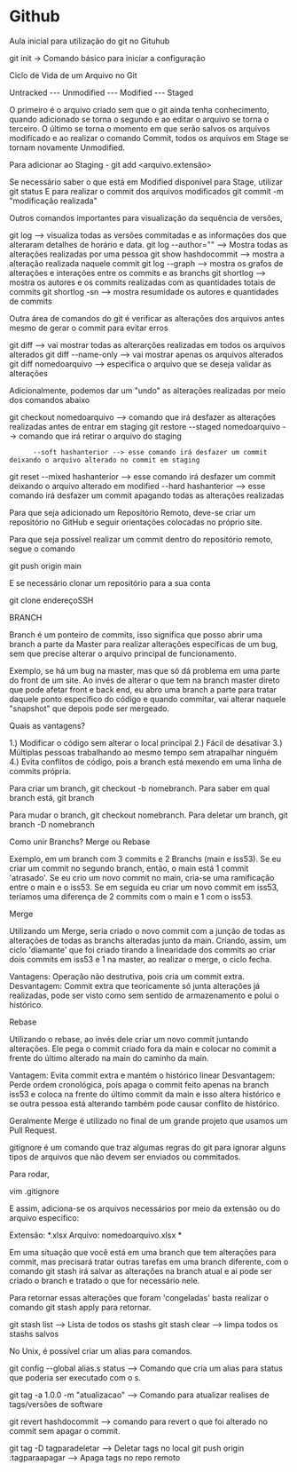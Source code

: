 # Github

Aula inicial para utilização do git no Gituhub

git init -> Comando básico para iniciar a configuração 

Ciclo de Vida de um Arquivo no Git

Untracked --- Unmodified --- Modified --- Staged

O primeiro é o arquivo criado sem que o git ainda tenha conhecimento, quando adicionado se torna o segundo e ao editar o arquivo se torna o terceiro. O último se torna o momento em que serão salvos os arquivos modificado e ao realizar o comando Commit, todos os arquivos em Stage se tornam novamente Unmodified.

Para adicionar ao Staging - git add <arquivo.extensão>

Se necessário saber o que está em Modified disponível para Stage, utilizar git status
E para realizar o commit dos arquivos modificados git commit -m "modificação realizada"

Outros comandos importantes para visualização da sequência de versões,

git log --> visualiza todas as versões commitadas e as informações dos que alteraram detalhes de horário e data.
git log --author="" --> Mostra todas as alterações realizadas por uma pessoa
git show hashdocommit --> mostra a alteração realizada naquele commit
git log --graph --> mostra os grafos de alterações e interações entre os commits e as branchs
git shortlog --> mostra os autores e os commits realizadas com as quantidades totais de commits
git shortlog -sn --> mostra resumidade os autores e quantidades de commits

Outra área de comandos do git é verificar as alterações dos arquivos antes mesmo de gerar o commit para evitar erros

git diff --> vai mostrar todas as alterarções realizadas em todos os arquivos alterados
git diff --name-only --> vai mostrar apenas os arquivos alterados
git diff nomedoarquivo --> especifica o arquivo que se deseja validar as alterações

Adicionalmente, podemos dar um "undo" as alterações realizadas por meio dos comandos abaixo

git checkout nomedoarquivo --> comando que irá desfazer as alterações realizadas antes de entrar em staging
git restore --staged nomedoarquivo --> comando que irá retirar o arquivo do staging

          --soft hashanterior --> esse comando irá desfazer um commit deixando o arquivo alterado no commit em staging  
git reset --mixed hashanterior --> esse comando irá desfazer um commit deixando o arquivo alterado em modified
          --hard hashanterior --> esse comando irá desfazer um commit apagando todas as alterações realizadas

Para que seja adicionado um Repositório Remoto, deve-se criar um repositório no GitHub e seguir orientações colocadas no próprio site.

Para que seja possível realizar um commit dentro do repositório remoto, segue o comando

git push origin main

E se necessário clonar um repositório para a sua conta

git clone endereçoSSH

BRANCH

Branch é um ponteiro de commits, isso significa que posso abrir uma branch a parte da Master para realizar alterações específicas de um bug, sem que precise alterar o arquivo principal de funcionamento.

Exemplo, se há um bug na master, mas que só dá problema em uma parte do front de um site. Ao invés de alterar o que tem na branch master direto que pode afetar front e back end, eu abro uma branch a parte para tratar daquele ponto específico do código e quando commitar, vai alterar naquele "snapshot" que depois pode ser mergeado.

Quais as vantagens?

1.) Modificar o código sem alterar o local principal
2.) Fácil de desativar
3.) Múltiplas pessoas trabalhando ao mesmo tempo sem atrapalhar ninguém
4.) Evita conflitos de código, pois a branch está mexendo em uma linha de commits própria.

Para criar um branch, git checkout -b nomebranch. Para saber em qual branch está, git branch

Para mudar o branch, git checkout nomebranch. Para deletar um branch, git branch -D nomebranch


Como unir Branchs? Merge ou Rebase

Exemplo, em um branch com 3 commits e 2 Branchs (main e iss53). Se eu criar um commit no segundo branch, então, o main está 1 commit 'atrasado'. Se eu crio um novo commit no main, cria-se uma ramificação entre o main e o iss53. Se em seguida eu criar um novo commit em iss53, teríamos uma diferença de 2 commits com o main e 1 com o iss53.

Merge

Utilizando um Merge, seria criado o novo commit com a junção de todas as alterações de todas as branchs alteradas junto da main. Criando, assim, um ciclo 'diamante' que foi criado tirando a linearidade dos commits ao criar dois commits em iss53 e 1 na master, ao realizar o merge, o ciclo fecha.

Vantagens: Operação não destrutiva, pois cria um commit extra.
Desvantagem: Commit extra que teoricamente só junta alterações já realizadas, pode ser visto como sem sentido de armazenamento e polui o histórico.

Rebase

Utilizando o rebase, ao invés dele criar um novo commit juntando alterações. Ele pega o commit criado fora da main e colocar no commit a frente do último alterado na main do caminho da main.

Vantagem: Evita commit extra e mantém o histórico linear
Desvantagem: Perde ordem cronológica, pois apaga o commit feito apenas na branch iss53 e coloca na frente do último commit da main e isso altera histórico e se outra pessoa está alterando também pode causar conflito de histórico.

Geralmente Merge é utilizado no final de um grande projeto que usamos um Pull Request.



gitignore é um comando que traz algumas regras do git para ignorar alguns tipos de arquivos que não devem ser enviados ou commitados.

Para rodar, 

vim .gitignore

E assim, adiciona-se os arquivos necessários por meio da extensão ou do arquivo especifico:

Extensão: *.xlsx
Arquivo: nomedoarquivo.xlsx
*

Em uma situação que você está em uma branch que tem alterações para commit, mas precisará tratar outras tarefas em uma branch diferente, com o comando git stash irá salvar as alterações na branch atual e aí pode ser criado o branch e tratado o que for necessário nele.

Para retornar essas alterações que foram 'congeladas' basta realizar o comando git stash apply para retornar.

git stash list --> Lista de todos os stashs
git stash clear --> limpa todos os stashs salvos


No Unix, é possível criar um alias para comandos.

git config --global alias.s status --> Comando que cria um alias para status que poderia ser executado com o s.


git tag -a 1.0.0 -m "atualizacao" --> Comando para atualizar realises de tags/versões de software

git revert hashdocommit --> comando para revert o que foi alterado no commit sem apagar o commit.

git tag -D tagparadeletar --> Deletar tags no local
git push origin :tagparaapagar --> Apaga tags no repo remoto
